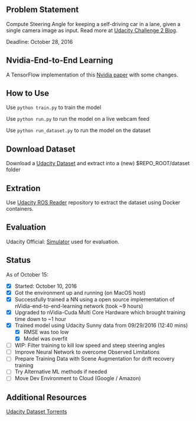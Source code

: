 ## Problem Statement
Compute Steering Angle for keeping a self-driving car in a lane, given a single camera image as input. Read more at [Udacity Challenge 2 Blog](https://medium.com/udacity/challenge-2-using-deep-learning-to-predict-steering-angles-f42004a36ff3#.bx1vjl4he). 

Deadline: October 28, 2016

## Nvidia-End-to-End Learning
A TensorFlow implementation of this [Nvidia paper](https://arxiv.org/pdf/1604.07316.pdf) with some changes.

## How to Use
Use `python train.py` to train the model

Use `python run.py` to run the model on a live webcam feed

Use `python run_dataset.py` to run the model on the dataset

## Download Dataset 
  Download a [Udacity Dataset](https://github.com/udacity/self-driving-car) and extract into a (new) $REPO_ROOT/dataset folder

## Extration
  Use [Udacity ROS Reader](https://github.com/rwightman/udacity-driving-reader) repository to extract the dataset using Docker containers. 
  
## Evaluation
Udacity Official: [Simulator](https://github.com/spicavigo/brahms) used for evaluation.
  
## Status

As of October 15:
- [x] Started: October 10, 2016
- [x] Got the environment up and running (on MacOS host)
- [x] Successfully trained a NN using a open source implementation of nVidia-end-to-end-learning network (took ~9 hours)
- [x] Upgraded to nVidia-Cuda Multi Core Hardware which brought training time down to ~1 hour
- [x] Trained model using Udacity Sunny data from 09/29/2016 (12:40 mins)
  - [x] RMSE was too low
  - [x] Model was overfit
- [ ] WIP: Filter training to kill low speed and steep steering angles
- [ ] Improve Neural Network to overcome Observed Limitations
- [ ] Prepare Training Data with Scene Augmentation for drift recovery training
- [ ] Try Alternative ML methods if needed
- [ ] Move Dev Environment to Cloud (Google / Amazon)

## Additional Resources
[Udacity Dataset Torrents](http://academictorrents.com/browse.php?search=Udacity)
